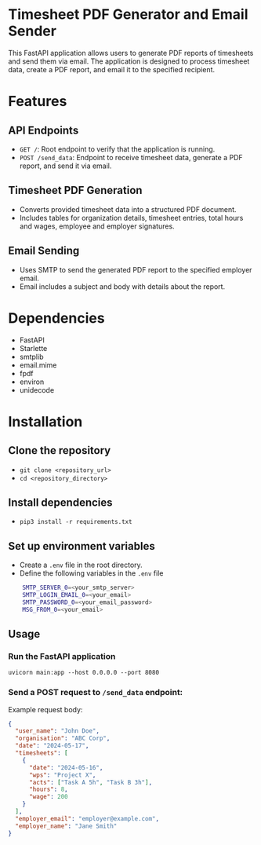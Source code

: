 # Timesheet PDF Generator and Email Sender

This FastAPI application allows users to generate PDF reports of timesheets and send them via email. The application is designed to process timesheet data, create a PDF report, and email it to the specified recipient.

# Features
## API Endpoints
- `GET /`: Root endpoint to verify that the application is running.
- `POST /send_data`: Endpoint to receive timesheet data, generate a PDF report, and send it via email.

## Timesheet PDF Generation
- Converts provided timesheet data into a structured PDF document.
- Includes tables for organization details, timesheet entries, total hours and wages, employee and employer signatures.

## Email Sending
- Uses SMTP to send the generated PDF report to the specified employer email.
- Email includes a subject and body with details about the report.

# Dependencies
- FastAPI
- Starlette
- smtplib
- email.mime
- fpdf
- environ
- unidecode

# Installation
## Clone the repository
- `git clone <repository_url>`
- `cd <repository_directory>`

## Install dependencies
- `pip3 install -r requirements.txt`

## Set up environment variables
- Create a `.env` file in the root directory.
- Define the following variables in the `.env` file
```bash
    SMTP_SERVER_0=<your_smtp_server>
    SMTP_LOGIN_EMAIL_0=<your_email>
    SMTP_PASSWORD_0=<your_email_password>
    MSG_FROM_0=<your_email>
```

## Usage
### Run the FastAPI application
`uvicorn main:app --host 0.0.0.0 --port 8080`

### Send a POST request to `/send_data` endpoint:
Example request body:
```json
{
  "user_name": "John Doe",
  "organisation": "ABC Corp",
  "date": "2024-05-17",
  "timesheets": [
    {
      "date": "2024-05-16",
      "wps": "Project X",
      "acts": ["Task A 5h", "Task B 3h"],
      "hours": 8,
      "wage": 200
    }
  ],
  "employer_email": "employer@example.com",
  "employer_name": "Jane Smith"
}
```